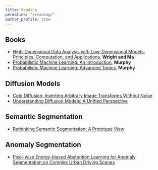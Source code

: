 ```yaml
---
title: Reading
permalink: "/reading/"
author_profile: true
---
```


## Books
* [High-Dimensional Data Analysis with Low-Dimensional Models: Principles, Computation, and Applications](https://book-wright-ma.github.io/), **Wright and Ma**
* [Probabilistic Machine Learning: An Introduction](https://probml.github.io/pml-book/book1.html), **Murphy**
* [Probabilistic Machine Learning: Advanced Topics](https://probml.github.io/pml-book/book2.html), **Murphy**

## Diffusion Models
* [Cold Diffusion: Inverting Arbitrary Image Transforms Without Noise](https://arxiv.org/abs/2208.09392)
* [Understanding Diffusion Models: A Unified Perspective](https://arxiv.org/abs/2208.11970)

## Semantic Segmentation
* [Rethinking Semantic Segmentation: A Prototype View](https://arxiv.org/abs/2203.15102)

## Anomaly Segmentation
* [Pixel-wise Energy-biased Abstention Learning for Anomaly Segmentation on Complex Urban Driving Scenes](https://arxiv.org/abs/2111.12264v4)
